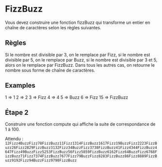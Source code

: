 # FizzBuzz
Vous devez construire une fonction fizzBuzz qui transforme un entier en chaîne de caractères selon les règles suivantes.

## Règles
Si le nombre est divisible par 3, on le remplace par Fizz, si le nombre est divisible par 5, on le remplace par Buzz, si le nombre est divisible par 3 et 5, alors on le remplace par FizzBuzz. Dans tous les autres cas, on retourne le nombre sous forme de chaîne de caractères.

## Examples
1 => 1
2 => 2
3 => Fizz
4 => 4
5 => Buzz
6 => Fizz
15 => FizzBuzz

## Étape 2
Construire une fonction compute qui affiche la suite de correspondance de 1 à 100.

Attendu : `12Fizz4BuzzFizz78FizzBuzz11Fizz1314FizzBuzz1617Fizz19BuzzFizz2223FizzBuzz26Fizz2829FizzBuzz3132Fizz34BuzzFizz3738FizzBuzz41Fizz4344FizzBuzz4647Fizz49BuzzFizz5253FizzBuzz56Fizz5859FizzBuzz6162Fizz64BuzzFizz6768FizzBuzz71Fizz7374FizzBuzz7677Fizz79BuzzFizz8283FizzBuzz86Fizz8889FizzBuzz9192Fizz94BuzzFizz9798FizzBuzz`